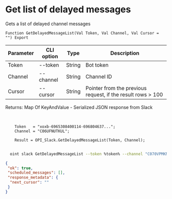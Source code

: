 ﻿---
sidebar_position: 5
---

# Get list of delayed messages
 Gets a list of delayed channel messages



`Function GetDelayedMessageList(Val Token, Val Channel, Val Cursor = "") Export`

  | Parameter | CLI option | Type | Description |
  |-|-|-|-|
  | Token | --token | String | Bot token |
  | Channel | --channel | String | Channel ID |
  | Cursor | --cursor | String | Pointer from the previous request, if the result rows > 100 |

  
  Returns:  Map Of KeyAndValue - Serialized JSON response from Slack

<br/>




```bsl title="Code example"
    Token   = "xoxb-6965308400114-696804637...";
    Channel = "C06UFNUTKUL";

    Result = OPI_Slack.GetDelayedMessageList(Token, Channel);
```



```sh title="CLI command example"
    
  oint slack GetDelayedMessageList --token %token% --channel "C070VPMKN8J" --cursor %cursor%

```

```json title="Result"
{
 "ok": true,
 "scheduled_messages": [],
 "response_metadata": {
  "next_cursor": ""
 }
}
```
